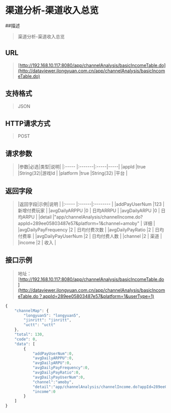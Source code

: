 
# 渠道分析-渠道收入总览

##描述
> 渠道分析-渠道收入总览

## URL
> [http://192.168.10.117:8080/app/channelAnalysis/basicIncomeTable.do](http://dataviewer.ilongyuan.com.cn/app/channelAnalysis/basicIncomeTable.do)

## 支持格式
> JSON

## HTTP请求方式
> POST

## 请求参数
> |参数|必选|类型|说明|
|:-----  |:-------|:-----|-----|
|appId    |true    |String(32)|游戏Id |
|platform    |true    |String(32)   |平台 |

## 返回字段
> |返回字段|示例|说明            |
|:-----   |:------|:--------    |
|addPayUserNum |123 |新增付费玩家  |
|avgDailyARPPU |0 | 日均ARRPU    |
|avgDailyARPU |0 | 日均ARPU    |
|detail |"app/channelAnalysis/channelIncome.do?appId=289ee05803487e57&platform=1&channel=amoby" | 详细   |
|avgDailyPayFrequency |2 | 日均付费次数   |
|avgDailyPayRatio |2 | 日均付费率   |
|avgDailyPayUserNum |2 | 日均付费人数   |
|channel |2 | 渠道   |
|income |2 | 收入   |

## 接口示例
> 地址：[http://192.168.10.117:8080/app/channelAnalysis/basicIncomeTable.do](http://dataviewer.ilongyuan.com.cn/app/channelAnalysis/basicIncomeTable.do？appId=289ee05803487e57&platform=1&userType=1)
``` javascript
{
    "channelMap": {
        "longyuan5": "longyuan5",
        "jinritt": "jinritt",
        "uctt": "uctt"
    },
    "total": 130,
    "code": 0,
    "data": [
        {
            "addPayUserNum":0,
            "avgDailyARPPU":0,
            "avgDailyARPU":0,
            "avgDailyPayFrequency":0,
            "avgDailyPayRatio":0,
            "avgDailyPayUserNum":0,
            "channel":"amoby",
            "detail":"app/channelAnalysis/channelIncome.do?appId=289ee05803487e57&platform=1&channel=amoby",
            "income":0
        }
    ]
}
```
